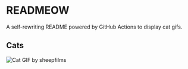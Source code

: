 # READMEOW

A self-rewriting README powered by GitHub Actions to display cat gifs.

## Cats

![Cat GIF by sheepfilms](https://media4.giphy.com/media/zZMTVkTeEfeEg/200.gif?cid=9acd02darrqyzl2lxcxdf1bbuel2b8r96fhfqi9v8aptfb6k&ep=v1_gifs_search&rid=200.gif&ct=g)
